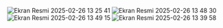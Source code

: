 ![Ekran Resmi 2025-02-26 13 25 41](https://github.com/user-attachments/assets/7e34e59c-7851-4983-8868-6a3e6573be2e)
![Ekran Resmi 2025-02-26 13 48 30](https://github.com/user-attachments/assets/613773ae-6621-4e61-a4a3-23d13647de7b)
![Ekran Resmi 2025-02-26 13 49 15](https://github.com/user-attachments/assets/86f1254c-58ee-4248-a6de-2b0034d774ec)
![Ekran Resmi 2025-02-26 13 39 58](https://github.com/user-attachments/assets/31b98a13-36a7-4a60-bfe8-0de47f4a4c1d)
